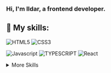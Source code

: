 ### Hi, I'm Ildar, a frontend developer.

## 🔮 My skills:

![HTML5](https://img.shields.io/static/v1?message=HTML5&logo=html5&style=for-the-badge&color=1f1e34&label=%20)
![CSS3](https://img.shields.io/static/v1?message=css3&logo=css3&style=for-the-badge&logoColor=2965f0&color=1f1e34&label=%20)

![Javascript](https://img.shields.io/static/v1?message=javascript&logo=javascript&style=for-the-badge&color=1f1e34&label=%20)
![TYPESCRIPT](https://img.shields.io/static/v1?message=typescript&logo=typescript&style=for-the-badge&color=1f1e34&label=%20)
![React](https://img.shields.io/static/v1?message=react&logo=react&style=for-the-badge&color=1f1e34&label=%20)

<details>
  <summary>More Skills</summary>
  <br>
  <p>Together with React:</p>
  
  ![Redux/toolkit](https://img.shields.io/static/v1?message=redux/toolkit&logo=redux&style=for-the-badge&&logoColor=593d88&color=1f1e34&label=%20)
  ![Effector](https://img.shields.io/static/v1?message=effector&logo=effector&style=for-the-badge&&logoColor=593d88&color=1f1e34&label=%20)
  
  <p>Other:</p>
  
  ![Jest](https://img.shields.io/static/v1?message=jest&logo=jest&style=for-the-badge&color=1f1e34&label=%20)
  ![Cypress](https://img.shields.io/static/v1?message=cypress&logo=cypress&style=for-the-badge&color=1f1e34&label=%20)
  ![Git](https://img.shields.io/static/v1?message=git&logo=git&style=for-the-badge&color=1f1e34&label=%20)
  ![Github](https://img.shields.io/static/v1?message=github&logo=github&style=for-the-badge&color=1f1e34&label=%20)
  ![Figma](https://img.shields.io/static/v1?message=figma&logo=figma&style=for-the-badge&color=1f1e34&label=%20)

</details>
